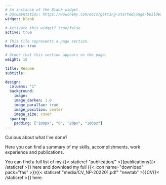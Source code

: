 ```yaml
---
# An instance of the Blank widget.
# Documentation: https://wowchemy.com/docs/getting-started/page-builder/
widget: blank

# Activate this widget? true/false
active: true

# This file represents a page section.
headless: true

# Order that this section appears on the page.
weight: 10

title: Resumé
subtitle:

design:
  columns: "1"
  background:
    image: 
    image_darken: 1.0
    image_parallax: true
    image_position: center
    image_size: cover
  spacing:
    padding: ["100px", "0", "20px", "100px"]
---
```


Curious about what I've done? 

Here you can find a summary of my skills, accomplishments, work experience and publications. 

You can find a full list of my {{< staticref "publication/" >}}publications{{< /staticref >}} here and  download my full {{< icon name="download" pack="fas" >}}{{< staticref "media/CV_NP-202201.pdf" "newtab" >}}CV{{< /staticref >}} here.
